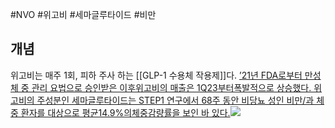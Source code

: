 #NVO #위고비 #세마글루타이드 #비만 


## 개념 
위고비는 매주 1회, 피하 주사 하는 [[GLP-1 수용체 작용제]]다. [’21년 FDA로부터 만성 체 중 관리 요법으로 승인받은 이후위고비의 매출은 1Q23부터폭발적으로 상승했다. 위고비의 주성분인 세마글루타이드는 STEP1 연구에서 68주 동안 비당뇨 성인 비만/과 체중 환자를 대상으로 평균14.9%의체중감량률을 보인 바 있다.](5.29_비만치료제%20전쟁(GLP-1)%20글로벌%20비만치료제%20총%20정리.pdf#page=8&selection=85,0,186,1&color=yellow)![](Pasted%20image%2020250529211716.png)




